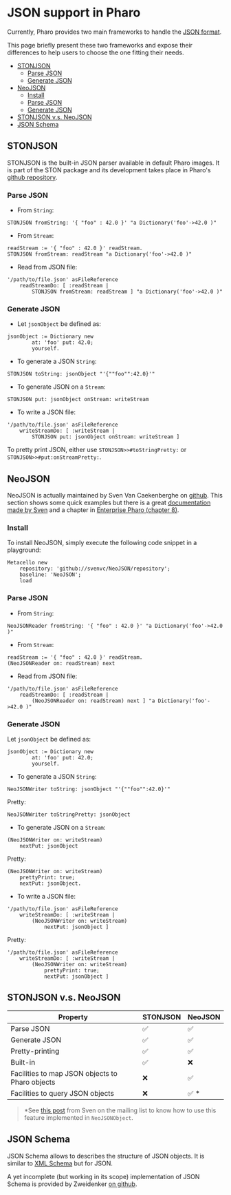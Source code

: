 # JSON support in Pharo
Currently, Pharo provides two main frameworks to handle the [JSON format](https://en.wikipedia.org/wiki/JSON).

This page briefly present these two frameworks and expose their differences to help users to choose the one fitting their needs.

- [STONJSON](#stonjson)
  * [Parse JSON](#parse-json)
  * [Generate JSON](#generate-json)
- [NeoJSON](#neojson)
  * [Install](#install)
  * [Parse JSON](#parse-json-1)
  * [Generate JSON](#generate-json-1)
- [STONJSON v.s. NeoJSON](#stonjson-vs-neojson)
- [JSON Schema](#json-schema)

## STONJSON
STONJSON is the built-in JSON parser available in default Pharo images. It is part of the STON package and its development takes place in Pharo's [github repository](https://github.com/pharo-project/pharo).

### Parse JSON
- From `String`:
```Smalltalk
STONJSON fromString: '{ "foo" : 42.0 }' "a Dictionary('foo'->42.0 )"
```

- From `Stream`:
```Smalltalk
readStream := '{ "foo" : 42.0 }' readStream.
STONJSON fromStream: readStream "a Dictionary('foo'->42.0 )"
```

- Read from JSON file:
```Smalltalk
'/path/to/file.json' asFileReference
	readStreamDo: [ :readStream |
		STONJSON fromStream: readStream ] "a Dictionary('foo'->42.0 )"
```

### Generate JSON
- Let `jsonObject` be defined as:
```Smalltalk
jsonObject := Dictionary new
		at: 'foo' put: 42.0;
		yourself.
```

- To generate a JSON `String`:
```Smalltalk
STONJSON toString: jsonObject "'{""foo"":42.0}'"
```

- To generate JSON on a `Stream`:
```Smalltalk
STONJSON put: jsonObject onStream: writeStream
```

- To write a JSON file:
```Smalltalk
'/path/to/file.json' asFileReference
	writeStreamDo: [ :writeStream |
		STONJSON put: jsonObject onStream: writeStream ]
```

To pretty print JSON, either use `STONJSON>>#toStringPretty:` or `STONJSON>>#put:onStreamPretty:`.

## NeoJSON
NeoJSON is actually maintained by Sven Van Caekenberghe on [github](https://github.com/svenvc/NeoJSON). 
This section shows some quick examples but there is a great [documentation made by Sven](https://github.com/svenvc/docs/blob/master/neo/neo-json-paper.md) and a chapter in [Enterprise Pharo (chapter 8)](http://books.pharo.org/enterprise-pharo/).

### Install
To install NeoJSON, simply execute the following code snippet in a playground:
```
Metacello new
    repository: 'github://svenvc/NeoJSON/repository';
    baseline: 'NeoJSON';
    load
```

### Parse JSON

- From `String`:
```Smalltalk
NeoJSONReader fromString: '{ "foo" : 42.0 }' "a Dictionary('foo'->42.0 )"
```

- From `Stream`:
```Smalltalk
readStream := '{ "foo" : 42.0 }' readStream.
(NeoJSONReader on: readStream) next
```

- Read from JSON file:
```Smalltalk
'/path/to/file.json' asFileReference
	readStreamDo: [ :readStream |
		(NeoJSONReader on: readStream) next ] "a Dictionary('foo'->42.0 )"
```

### Generate JSON
Let `jsonObject` be defined as:
```Smalltalk
jsonObject := Dictionary new
		at: 'foo' put: 42.0;
		yourself.
```

- To generate a JSON `String`:
```Smalltalk
NeoJSONWriter toString: jsonObject "'{""foo"":42.0}'"
```

Pretty:
```Smalltalk
NeoJSONWriter toStringPretty: jsonObject
```

- To generate JSON on a `Stream`:
```Smalltalk
(NeoJSONWriter on: writeStream)
	nextPut: jsonObject
```

Pretty:
```Smalltalk
(NeoJSONWriter on: writeStream)
	prettyPrint: true;
	nextPut: jsonObject.
```

- To write a JSON file:
```Smalltalk
'/path/to/file.json' asFileReference
	writeStreamDo: [ :writeStream |
		(NeoJSONWriter on: writeStream)
			nextPut: jsonObject ]
```

Pretty:
```Smalltalk
'/path/to/file.json' asFileReference
	writeStreamDo: [ :writeStream |
		(NeoJSONWriter on: writeStream)
			prettyPrint: true;
			nextPut: jsonObject ]
```

## STONJSON v.s. NeoJSON

|Property                                        |STONJSON            |NeoJSON               |
|------------------------------------------------|--------------------|----------------------|
|Parse JSON                                      | :white_check_mark: | :white_check_mark:   |
|Generate JSON                                   | :white_check_mark: | :white_check_mark:   |
|Pretty-printing                                 | :white_check_mark: | :white_check_mark:   |
|Built-in                                        | :white_check_mark: | :x:                  |
|Facilities to map JSON objects to Pharo objects | :x:                | :white_check_mark:   |
|Facilities to query JSON objects                | :x:                | :white_check_mark: * |

> *See [this post](http://forum.world.st/How-to-query-a-JSON-tp4948175p4948177.html) from Sven on the mailing list to know how to use this feature implemented in `NeoJSONObject`.

## JSON Schema
JSON Schema allows to describes the structure of JSON objects. It is similar to [XML Schema](https://en.wikipedia.org/wiki/XML_Schema_(W3C)) but for JSON.

A yet incomplete (but working in its scope) implementation of JSON Schema is provided by Zweidenker [on github](https://github.com/zweidenker/JSONSchema).
